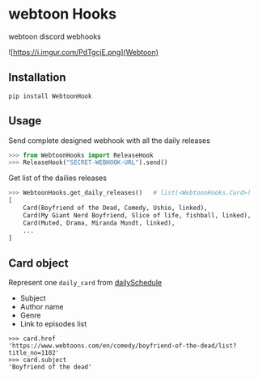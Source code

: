 # webtoon Hooks
webtoon discord webhooks

![https://i.imgur.com/PdTgcjE.png](Webtoon)

## Installation
```
pip install WebtoonHook
```

## Usage
Send complete designed webhook with all the daily releases

```python
>>> from WebtoonHooks import ReleaseHook
>>> ReleaseHook("SECRET-WEBHOOK-URL").send()
```

Get list of the dailies releases
```python
>>> WebtoonHooks.get_daily_releases()   # list(<WebtoonHooks.Card>)
[
    Card(Boyfriend of the Dead, Comedy, Ushio, linked),
    Card(My Giant Nerd Boyfriend, Slice of life, fishball, linked),
    Card(Muted, Drama, Miranda Mundt, linked),
    ...
]
```

## Card object
Represent one `daily_card` from [dailySchedule](https://www.webtoons.com/en/dailySchedule)
* Subject
* Author name
* Genre
* Link to episodes list
```
>>> card.href
'https://www.webtoons.com/en/comedy/boyfriend-of-the-dead/list?title_no=1102'
>>> card.subject
'Boyfriend of the dead'
```